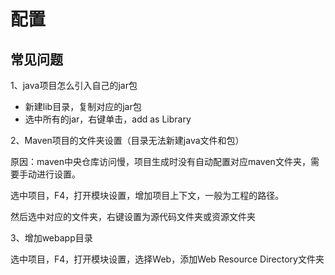 # 配置

## 常见问题

1、java项目怎么引入自己的jar包

- 新建lib目录，复制对应的jar包
- 选中所有的jar，右键单击，add as Library

2、Maven项目的文件夹设置（目录无法新建java文件和包）

原因：maven中央仓库访问慢，项目生成时没有自动配置对应maven文件夹，需要手动进行设置。

选中项目，F4，打开模块设置，增加项目上下文，一般为工程的路径。

然后选中对应的文件夹，右键设置为源代码文件夹或资源文件夹

3、增加webapp目录

选中项目，F4，打开模块设置，选择Web，添加Web Resource Directory文件夹
